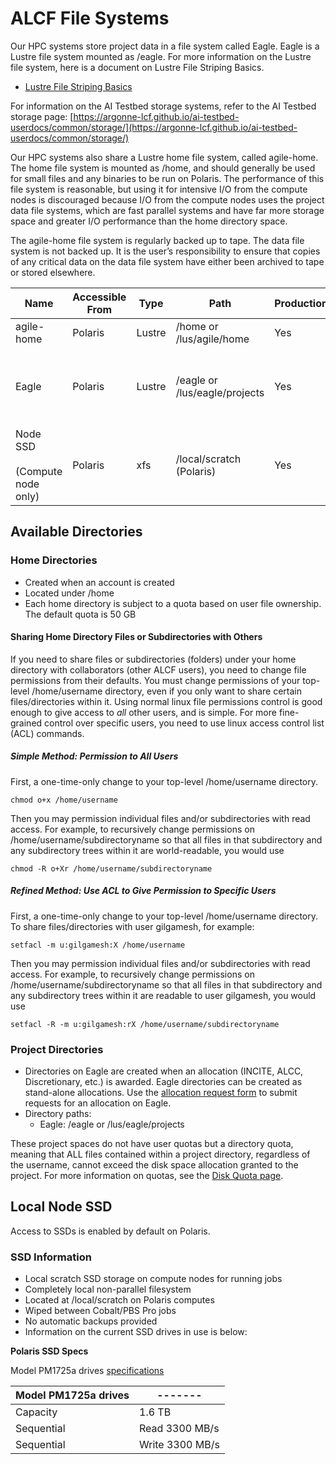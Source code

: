 # ALCF File Systems
Our HPC systems store project data in a file system called Eagle. 
Eagle is a Lustre file system mounted as /eagle. 
For more information on the Lustre file system, here is a document on Lustre File Striping Basics.

* [Lustre File Striping Basics](https://www.alcf.anl.gov/support-center/training-assets/file-systems-and-io-performance)

For information on the AI Testbed storage systems, refer to the AI Testbed storage page: [https://argonne-lcf.github.io/ai-testbed-userdocs/common/storage/](https://argonne-lcf.github.io/ai-testbed-userdocs/common/storage/)

Our HPC systems also share a Lustre home file system, called agile-home. The home file system is mounted as /home, and should generally be used for small files and any binaries to be run on Polaris. The performance of this file system is reasonable, but using it for intensive I/O from the compute nodes is discouraged because I/O from the compute nodes uses the project data file systems, which are fast parallel systems and have far more storage space and greater I/O performance than the home directory space.

The agile-home file system is regularly backed up to tape. The data file system is not backed up. It is the user’s responsibility to ensure that copies of any critical data on the data file system have either been archived to tape or stored elsewhere.

| Name                                 | Accessible From | Type   | Path                                                                                  | Production                                    | Backed-up | Usage                                                                  |
|--------------------------------------|----------|--------|---------------------------------------------------------------------------------------|-----------------------------------------------|-----------|------------------------------------------------------------------------| 
| agile-home                           | Polaris  | Lustre | /home or /lus/agile/home	                                                          | Yes                                           | Yes | General use                                                            |
| Eagle	                               | Polaris	 | Lustre | /eagle or /lus/eagle/projects	                                                      | Yes	                                          | No  | Community sharing via Globus; <br /> Intensive job output, large files | 
| Node SSD <br /><br /> (Compute node only)	 | Polaris	 | xfs	   | /local/scratch (Polaris) | Yes | No  | Local node scratch during run                                          |

## Available Directories
### Home Directories
- Created when an account is created
- Located under /home
- Each home directory is subject to a quota based on user file ownership. The default quota is 50 GB

#### Sharing Home Directory Files or Subdirectories with Others

If you need to share files or subdirectories (folders) under your home directory with collaborators (other ALCF users), you need to change file permissions from their defaults. You must change permissions of your top-level /home/username directory, even if you only want to share certain files/directories within it. Using normal linux file permissions control is good enough to give access to *all* other users, and is simple. For more fine-grained control over specific users, you need to use linux access control list (ACL) commands.

##### Simple Method: Permission to All Users

First, a one-time-only change to your top-level /home/username directory.

```
chmod o+x /home/username
```

Then you may permission individual files and/or subdirectories with read access. For example, to recursively change permissions on /home/username/subdirectoryname so that all files in that subdirectory and any subdirectory trees within it are world-readable, you would use

```
chmod -R o+Xr /home/username/subdirectoryname
```

##### Refined Method: Use ACL to Give Permission to Specific Users

First, a one-time-only change to your top-level /home/username directory. To share files/directories with user gilgamesh, for example:

```
setfacl -m u:gilgamesh:X /home/username
```

Then you may permission individual files and/or subdirectories with read access. For example, to recursively change permissions on /home/username/subdirectoryname so that all files in that subdirectory and any subdirectory trees within it are readable to user gilgamesh, you would use

```
setfacl -R -m u:gilgamesh:rX /home/username/subdirectoryname
```



### Project Directories
- Directories on Eagle are created when an allocation (INCITE, ALCC, Discretionary, etc.) is awarded. Eagle directories can be created as stand-alone allocations. Use the [allocation request form](https://accounts.alcf.anl.gov/allocationRequests) to submit requests for an allocation on Eagle. 
- Directory paths:
    - Eagle: /eagle or /lus/eagle/projects

These project spaces do not have user quotas but a directory quota, meaning that ALL files contained within a project directory, regardless of the username, cannot exceed the disk space allocation granted to the project. For more information on quotas, see the [Disk Quota page](disk-quota.md).

## Local Node SSD
Access to SSDs is enabled by default on Polaris.

### SSD Information
- Local scratch SSD storage on compute nodes for running jobs
- Completely local non-parallel filesystem
- Located at /local/scratch on Polaris computes
- Wiped between Cobalt/PBS Pro jobs
- No automatic backups provided
- Information on the current SSD drives in use is below:

**Polaris SSD Specs**

Model PM1725a drives [specifications](https://semiconductor.samsung.com/resources/brochure/Brochure_Samsung_PM1725a_NVMe_SSD_1805.pdf)

| Model PM1725a drives | -------         |
| ------ |-----------------|
| Capacity	| 1.6 TB          |
| Sequential | Read	3300 MB/s  |
| Sequential | Write	3300 MB/s |



